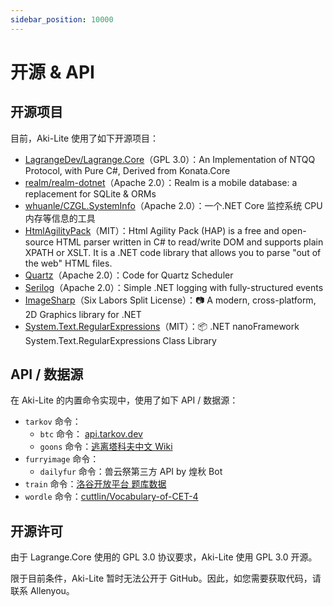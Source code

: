 ```yaml
---
sidebar_position: 10000
---
```


# 开源 & API

## 开源项目

目前，Aki-Lite 使用了如下开源项目：

- [LagrangeDev/Lagrange.Core](https://github.com/LagrangeDev/Lagrange.Core)（GPL 3.0）：An Implementation of NTQQ Protocol, with Pure C#, Derived from Konata.Core
- [realm/realm-dotnet](https://github.com/realm/realm-dotnet)（Apache 2.0）：Realm is a mobile database: a replacement for SQLite & ORMs
- [whuanle/CZGL.SystemInfo](https://github.com/whuanle/CZGL.SystemInfo)（Apache 2.0）：一个.NET Core 监控系统 CPU 内存等信息的工具
- [HtmlAgilityPack](https://github.com/zzzprojects/html-agility-pack)（MIT）：Html Agility Pack (HAP) is a free and open-source HTML parser written in C# to read/write DOM and supports plain XPATH or XSLT. It is a .NET code library that allows you to parse "out of the web" HTML files.
- [Quartz](https://github.com/quartz-scheduler/quartz)（Apache 2.0）：Code for Quartz Scheduler
- [Serilog](https://github.com/serilog/serilog)（Apache 2.0）：Simple .NET logging with fully-structured events
- [ImageSharp](https://github.com/SixLabors/ImageSharp)（Six Labors Split License）：📷 A modern, cross-platform, 2D Graphics library for .NET
- [System.Text.RegularExpressions](https://github.com/nanoframework/System.Text.RegularExpressions)（MIT）：📦 .NET nanoFramework System.Text.RegularExpressions Class Library

## API / 数据源

在 Aki-Lite 的内置命令实现中，使用了如下 API / 数据源：

- `tarkov` 命令：
  - `btc` 命令： [api.tarkov.dev](https://tarkov.dev/api/)
  - `goons` 命令：[逃离塔科夫中文 Wiki](https://www.eftarkov.com/)
- `furryimage` 命令：
  - `dailyfur` 命令：兽云祭第三方 API by 煌秋 Bot
- `train` 命令：[洛谷开放平台 题库数据](https://docs.lgapi.cn/open/judge/)
- `wordle` 命令：[cuttlin/Vocabulary-of-CET-4](https://github.com/cuttlin/Vocabulary-of-CET-4/)

## 开源许可

由于 Lagrange.Core 使用的 GPL 3.0 协议要求，Aki-Lite 使用 GPL 3.0 开源。

限于目前条件，Aki-Lite 暂时无法公开于 GitHub。因此，如您需要获取代码，请联系 Allenyou。
